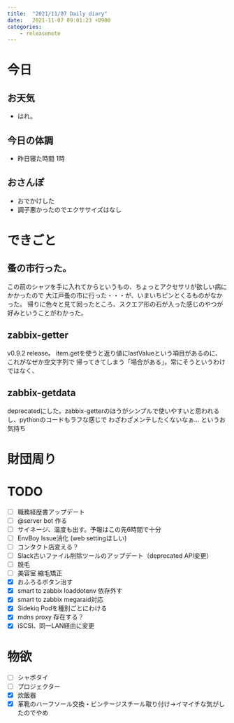 ```yaml
---
title:  "2021/11/07 Daily diary"
date:   2021-11-07 09:01:23 +0900
categories:
    - releasenote
---
```

# 今日

## お天気

* はれ。

## 今日の体調

* 昨日寝た時間 1時

## おさんぽ

* おでかけした
* 調子悪かったのでエクササイズはなし

# できごと

## 蚤の市行った。

この前のシャツを手に入れてからというもの、ちょっとアクセサリが欲しい病にかかったので
大江戸蚤の市に行った・・・が、いまいちピンとくるものがなかった。
帰りに色々と見て回ったところ、スクエア形の石が入った感じのやつが好みということがわかった。

## zabbix-getter

v0.9.2 release。 item.getを使うと返り値にlastValueという項目があるのに、これがなぜか空文字列で
帰ってきてしまう「場合がある」。常にそうというわけではなく、

## zabbix-getdata

deprecatedにした。zabbix-getterのほうがシンプルで使いやすいと思われるし、pythonのコードもラフな感じで
わざわざメンテしたくないなぁ… というお気持ち

# 財団周り


# TODO 

- [ ] 職務経歴書アップデート
- [ ] @server bot 作る
- [ ] サイネージ、温度も出す。予報はこの先6時間で十分
- [ ] EnvBoy Issue消化 (web settingほしい)
- [ ] コンタクト店変える？
- [ ] Slack古いファイル削除ツールのアップデート（deprecated API変更）
- [ ] 脱毛
- [ ] 美容室 縮毛矯正
- [x] おふろるボタン治す
- [x] smart to zabbix loaddotenv 依存外す
- [x] smart to zabbix megaraid対応
- [x] Sidekiq Podを種別ごとにわける
- [x] mdns proxy 存在する？
- [x] iSCSI、同一LAN経由に変更

# 物欲

- [ ] シャボタイ
- [ ] プロジェクター
- [x] 炊飯器
- [x] 革靴のハーフソール交換・ビンテージスチール取り付け→イマイチな気がしたのでやめ
